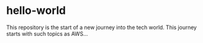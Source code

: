 # hello-world
This repository is the start of a new journey into the tech world. This journey starts with such topics as AWS...

